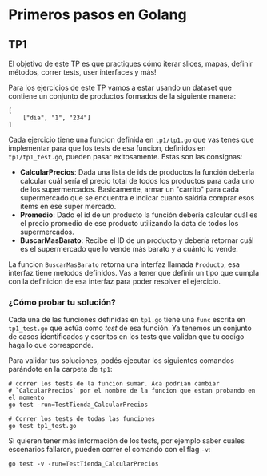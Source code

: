 # Primeros pasos en Golang

## TP1
El objetivo de este TP es que practiques cómo iterar slices, mapas, definir métodos, correr tests, user interfaces  y más!

Para los ejercicios de este TP vamos a estar usando un dataset que contiene un conjunto de productos formados de la siguiente manera:
```
[
	["dia", "1", "234"]
]
```

Cada ejercicio tiene una funcion definida en `tp1/tp1.go` que vas tenes que implementar para que los tests de esa funcion, definidos en `tp1/tp1_test.go`, pueden pasar exitosamente. Estas son las consignas:
* **CalcularPrecios**: Dada una lista de ids de productos la función debería calcular cuál sería el precio total de todos los productos para cada uno de los supermercados. Basicamente, armar un "carrito" para cada supermercado que se encuentra e indicar cuanto saldria comprar esos items en ese super mercado.
* **Promedio**: Dado el id de un producto la función debería calcular cuál es el precio promedio de ese producto utilizando la data de todos los supermercados.
* **BuscarMasBarato**: Recibe el ID de un producto y debería retornar cuál es el supermercado que lo vende más barato y a cuánto lo vende.

La funcion `BuscarMasBarato` retorna una interfaz llamada `Producto`, esa interfaz tiene metodos definidos. Vas a tener que definir un tipo que cumpla con la definicion de esa interfaz para poder resolver el ejercicio.

### ¿Cómo probar tu solución?
Cada una de las funciones definidas en `tp1.go` tiene una `func` escrita en `tp1_test.go` que actúa como *test* de esa función. Ya tenemos un conjunto de casos identificados y escritos en los tests que validan que tu codigo haga lo que corresponde.  

Para validar tus soluciones, podés ejecutar los siguientes comandos parándote en la carpeta de `tp1`:

```
# correr los tests de la funcion sumar. Aca podrian cambiar
# `CalcularPrecios` por el nombre de la funcion que estan probando en el momento
go test -run=TestTienda_CalcularPrecios

# Correr los tests de todas las funciones
go test tp1_test.go
```

Si quieren tener más información de los tests, por ejemplo saber cuáles escenarios fallaron, pueden correr el comando con el flag `-v`:
```
go test -v -run=TestTienda_CalcularPrecios
```
